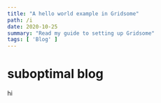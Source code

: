 ```yaml
---
title: "A hello world example in Gridsome"
path: /i
date: 2020-10-25
summary: "Read my guide to setting up Gridsome"
tags: [ 'Blog' ]
---
```


# suboptimal blog

hi
